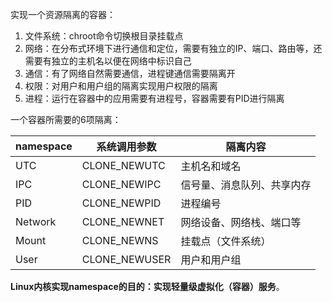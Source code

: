 实现一个资源隔离的容器：
1. 文件系统：chroot命令切换根目录挂载点
2. 网络：在分布式环境下进行通信和定位，需要有独立的IP、端口、路由等，还需要有独立的主机名以便在网络中标识自己
3. 通信：有了网络自然需要通信，进程键通信需要隔离开
4. 权限：对用户和用户组的隔离实现用户权限的隔离
5. 进程：运行在容器中的应用需要有进程号，容器需要有PID进行隔离

一个容器所需要的6项隔离：

|namespace|系统调用参数|隔离内容|
|---|---|---|
|UTC | CLONE_NEWUTC  | 主机名和域名  |
|IPC | CLONE_NEWIPC  | 信号量、消息队列、共享内存  |
|PID | CLONE_NEWPID  | 进程编号  |
|Network | CLONE_NEWNET | 网络设备、网络栈、端口等  |
|Mount   | CLONE_NEWNS  | 挂载点（文件系统）  |
|User   | CLONE_NEWUSER  | 用户和用户组  |

**Linux内核实现namespace的目的：实现轻量级虚拟化（容器）服务**。

